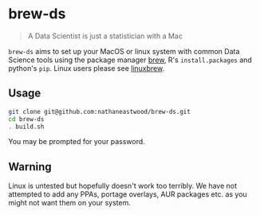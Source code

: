 # brew-ds

> A Data Scientist is just a statistician with a Mac

`brew-ds` aims to set up your MacOS or linux system with common Data Science tools using the package manager [brew](https://brew.sh/), R's `install.packages` and python's `pip`. Linux users please see [linuxbrew](https://linuxbrew.sh).

## Usage

```bash
git clone git@github.com:nathaneastwood/brew-ds.git
cd brew-ds
. build.sh
```
You may be prompted for your password.


## Warning

Linux is untested but hopefully doesn't work too terribly. We have not attempted to add any PPAs, portage overlays, AUR packages etc. as you might not want them on your system.


